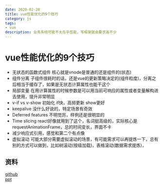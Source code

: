 ```yaml
---
date: 2020-02-20
title: vue性能优化的9个技巧
category: js
tags:
- vue
description: 业务系统可能不太在乎性能，写框架就会要求高不少
---
```

# vue性能优化的9个技巧

- 无状态的函数式组件 核心就是vnode是普通的还是组件的(状态)
- 组件分离 子组件很耗时的话，还是vue的更新策略决定的(组件粒度)，分离之后相当于缓存了，如果是无状态计算属性也能干这个
- 局部变量 在用计算属性的时候参数是可以用当前可响应的属性或者变量解构进去使用，提升非常明显
- v-if vs v-show 初始化 if快，高频更新 show更好
- keepalive 没什么好说的，特定场景有奇效
- Deferred features 不明觉厉，样例还是很明显的
- Time slicing react好像就用到了这个，名词挺高级的，实际核心是requestAnimationFrame，总的时间变长，界面不卡
- 减少响应式引用，感觉和第二个有点像
- 虚拟滚动 可能大部分需要虚拟滚动的场景，有可能需求可以再提炼一下，总有别的方式可以做到，比如树滚动(按级加载)，表格滚动(数据需求提炼)，

## 资料
[github](https://github.com/Akryum/vue-9-perf-secrets)  
[ppt](https://slides.com/akryum/vueconfus-2019)


